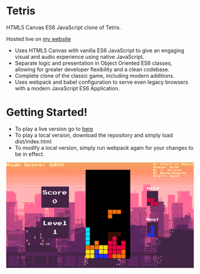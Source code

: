 # Tetris
HTML5 Canvas ES6 JavaScript clone of Tetris. 

Hosted live on [my website](http://www.jeremyfriedel.com/Tetris)


+ Uses HTML5 Canvas with vanilla ES6 JavaScript to give an engaging visual and audio experience using native JavaScript.
+ Separate logic and presentation in Object Oriented ES6 classes, allowing for greater developer flexibility and a clean codebase.
+ Complete clone of the classic game, including modern additions.
+ Uses webpack and babel configuration to serve even legacy browsers with a modern JavaScript ES6 Application.

# Getting Started!

+ To play a live version go to [here](http://www.jeremyfriedel.com/Tetris)
+ To play a local version, download the repository and simply load dist/index.html
+ To modify a local version, simply run webpack again for your changes to be in effect.

![screenshot](docs/tetrisscreenshot.png)
